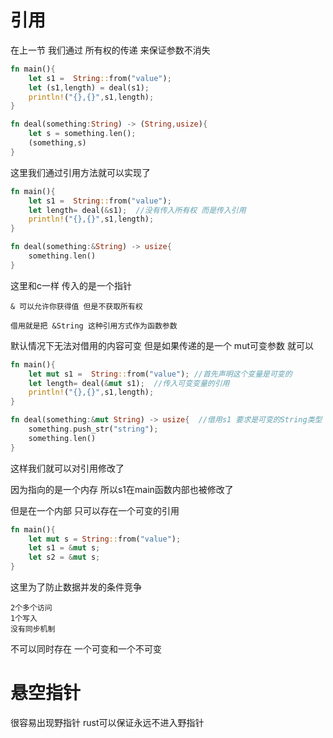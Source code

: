 # 引用

在上一节 我们通过 所有权的传递 来保证参数不消失

```rust
fn main(){
    let s1 =  String::from("value");
    let (s1,length) = deal(s1);
    println!("{},{}",s1,length);
}

fn deal(something:String) -> (String,usize){
    let s = something.len();
    (something,s)
}
```

这里我们通过引用方法就可以实现了

```rust
fn main(){
    let s1 =  String::from("value");
    let length= deal(&s1);  //没有传入所有权 而是传入引用
    println!("{},{}",s1,length);
}

fn deal(something:&String) -> usize{
    something.len()
}
```

这里和c一样 传入的是一个指针

```
& 可以允许你获得值 但是不获取所有权

借用就是把 &String 这种引用方式作为函数参数
```

默认情况下无法对借用的内容可变 但是如果传递的是一个 mut可变参数 就可以

```rust
fn main(){
    let mut s1 =  String::from("value"); //首先声明这个变量是可变的
    let length= deal(&mut s1);  //传入可变变量的引用
    println!("{},{}",s1,length);
}

fn deal(something:&mut String) -> usize{  //借用s1 要求是可变的String类型
    something.push_str("string");
    something.len()
}
```

这样我们就可以对引用修改了

因为指向的是一个内存 所以s1在main函数内部也被修改了

但是在一个内部 只可以存在一个可变的引用

```rust
fn main(){
    let mut s = String::from("value");
    let s1 = &mut s;
    let s2 = &mut s;
}	
```

这里为了防止数据并发的条件竞争

```
2个多个访问
1个写入
没有同步机制
```

不可以同时存在 一个可变和一个不可变

# 悬空指针

很容易出现野指针 rust可以保证永远不进入野指针
